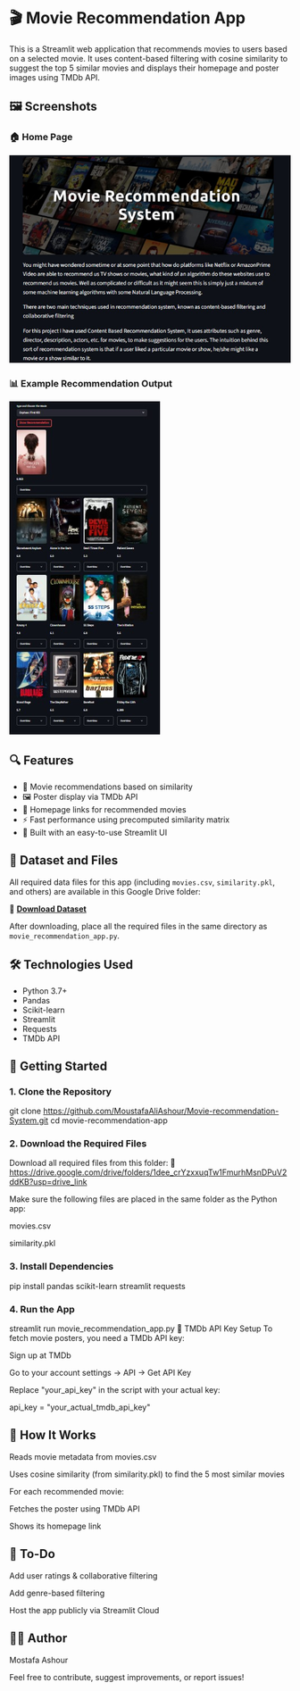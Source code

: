 # 🎬 Movie Recommendation App

This is a Streamlit web application that recommends movies to users based on a selected movie. It uses content-based filtering with cosine similarity to suggest the top 5 similar movies and displays their homepage and poster images using TMDb API.

## 🖼 Screenshots

### 🏠 Home Page
![Home Page](HomePage.jpg)

### 📊 Example Recommendation Output
![Example](Example.jpg)
## 🔍 Features

- 🎥 Movie recommendations based on similarity
- 🖼 Poster display via TMDb API
- 🔗 Homepage links for recommended movies
- ⚡ Fast performance using precomputed similarity matrix
- 📱 Built with an easy-to-use Streamlit UI

## 📁 Dataset and Files

All required data files for this app (including `movies.csv`, `similarity.pkl`, and others) are available in this Google Drive folder:

📂 **[Download Dataset](https://drive.google.com/drive/folders/1dee_crYzxxuqTw1FmurhMsnDPuV2ddKB?usp=drive_link)**

After downloading, place all the required files in the same directory as `movie_recommendation_app.py`.

## 🛠 Technologies Used

- Python 3.7+
- Pandas
- Scikit-learn
- Streamlit
- Requests
- TMDb API

## 🚀 Getting Started

### 1. Clone the Repository

git clone https://github.com/MoustafaAliAshour/Movie-recommendation-System.git
cd movie-recommendation-app

### 2. Download the Required Files
Download all required files from this folder:
🔗 https://drive.google.com/drive/folders/1dee_crYzxxuqTw1FmurhMsnDPuV2ddKB?usp=drive_link

Make sure the following files are placed in the same folder as the Python app:

movies.csv

similarity.pkl

### 3. Install Dependencies

pip install pandas scikit-learn streamlit requests

### 4. Run the App

streamlit run movie_recommendation_app.py
🔑 TMDb API Key Setup
To fetch movie posters, you need a TMDb API key:

Sign up at TMDb

Go to your account settings → API → Get API Key

Replace "your_api_key" in the script with your actual key:


api_key = "your_actual_tmdb_api_key"

## 🧠 How It Works
Reads movie metadata from movies.csv

Uses cosine similarity (from similarity.pkl) to find the 5 most similar movies

For each recommended movie:

Fetches the poster using TMDb API

Shows its homepage link

## 📌 To-Do
Add user ratings & collaborative filtering

Add genre-based filtering

Host the app publicly via Streamlit Cloud

## 🙋‍♂️ Author
Mostafa Ashour

Feel free to contribute, suggest improvements, or report issues!








